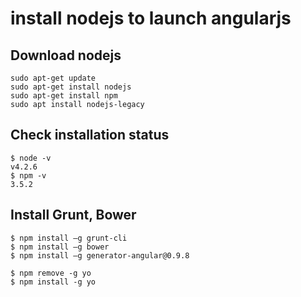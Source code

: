# install nodejs to launch angularjs
## Download nodejs
```
sudo apt-get update
sudo apt-get install nodejs
sudo apt-get install npm
sudo apt install nodejs-legacy
```
## Check installation status
```
$ node -v
v4.2.6
$ npm -v
3.5.2
```
## Install Grunt, Bower
```
$ npm install –g grunt-cli
$ npm install –g bower
$ npm install –g generator-angular@0.9.8

$ npm remove -g yo
$ npm install -g yo
```

